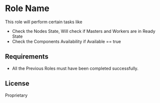 Role Name
=========

This role will perform certain tasks like 
 - Check the Nodes State, Will check if Masters and Workers are in Ready State
 - Check the Components Availability if Available == true
 
Requirements
------------

 - All the Previous Roles must have been completed successfully.


License
-------

Proprietary
